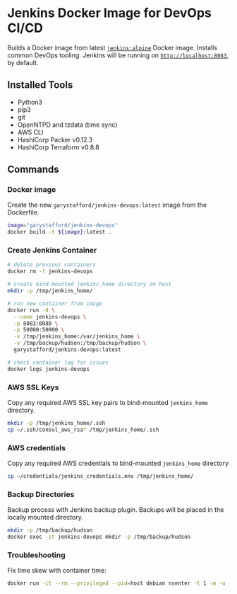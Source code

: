 # Jenkins Docker Image for DevOps CI/CD

Builds a Docker image from latest [`jenkins:alpine`](https://hub.docker.com/_/jenkins) Docker image. Installs common DevOps tooling. Jenkins will be running on [`http://localhost:8083`](http://localhost:8083), by default.

## Installed Tools

- Python3
- pip3
- git
- OpenNTPD and tzdata (time sync)
- AWS CLI
- HashiCorp Packer v0.12.3
- HashiCorp Terraform v0.8.8

## Commands

### Docker image

Create the new `garystafford/jenkins-devops:latest` image from the Dockerfile.

```bash
image="garystafford/jenkins-devops"
docker build -t ${image}:latest .
```

### Create Jenkins Container

```bash
# delete previous containers
docker rm -f jenkins-devops

# create bind-mounted jenkins_home directory on host
mkdir -p /tmp/jenkins_home/

# run new container from image
docker run -d \
  --name jenkins-devops \
  -p 8083:8080 \
  -p 50000:50000 \
  -v /tmp/jenkins_home:/var/jenkins_home \
  -v /tmp/backup/hudson:/tmp/backup/hudson \
  garystafford/jenkins-devops:latest

# check container log for issues
docker logs jenkins-devops
```

### AWS SSL Keys

Copy any required AWS SSL key pairs to bind-mounted `jenkins_home` directory.

```bash
mkdir -p /tmp/jenkins_home/.ssh
cp ~/.ssh/consul_aws_rsa* /tmp/jenkins_home/.ssh
```

### AWS credentials

Copy any required AWS credentials to bind-mounted `jenkins_home` directory

```bash
cp ~/credentials/jenkins_credentials.env /tmp/jenkins_home/
```

### Backup Directories

Backup process with Jenkins backup plugin. Backups will be placed in the locally mounted directory.

```bash
mkdir -p /tmp/backup/hudson
docker exec -it jenkins-devops mkdir -p /tmp/backup/hudson
```

### Troubleshooting

Fix time skew with container time:

```bash
docker run -it --rm --privileged --pid=host debian nsenter -t 1 -m -u -n -i date -u $(date -u +%m%d%H%M%Y)
```
